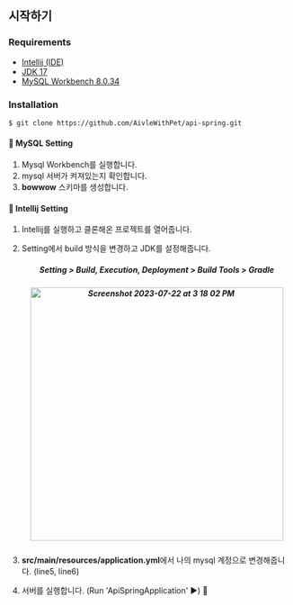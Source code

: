 ## 시작하기

### Requirements
- [Intellij (IDE)](https://www.jetbrains.com/ko-kr/idea/download/?section=windows)
- [JDK 17](https://www.oracle.com/java/technologies/javase/jdk17-archive-downloads.html)
- [MySQL Workbench 8.0.34](https://dev.mysql.com/downloads/workbench/)


### Installation
``` bash
$ git clone https://github.com/AivleWithPet/api-spring.git
```

#### 📌 MySQL Setting
1. Mysql Workbench를 실행합니다.
2. mysql 서버가 켜져있는지 확인합니다.
3. <strong>bowwow</strong> 스키마를 생성합니다.

#### 📌 Intellij Setting
1. Intellij를 실행하고 클론해온 프로젝트를 열어줍니다.
2. Setting에서 build 방식을 변경하고 JDK를 설정해줍니다.
   <div align="center">
     <h5>Setting > Build, Execution, Deployment > Build Tools > Gradle<h5>
   <img width="450" alt="Screenshot 2023-07-22 at 3 18 02 PM" src="https://github.com/AivleWithPet/api-spring/assets/86587037/05b73654-529b-41a5-9b11-7b30b3be40c9">
   </div>

3. <strong>src/main/resources/application.yml</strong>에서 나의 mysql 계정으로 변경해줍니다. (line5, line6)
4. 서버를 실행합니다. (Run 'ApiSpringApplication' ▶️) 🎉

